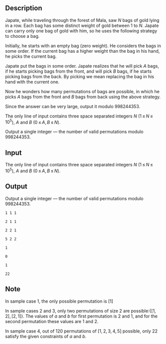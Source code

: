 ## Description

<div><p>Japate, while traveling through the forest of Mala, saw <span class="tex-span"><i>N</i></span> bags of gold lying in a row. Each bag has some <span class="tex-font-style-bf">distinct</span> weight of gold between <span class="tex-span">1</span> to <span class="tex-span"><i>N</i></span>. Japate can carry only one bag of gold with him, so he uses the following strategy to choose a bag.</p><p>Initially, he starts with an empty bag (zero weight). He considers the bags in some order. If the current bag has a higher weight than the bag in his hand, he picks the current bag.</p><p>Japate put the bags in some order. Japate realizes that he will pick <span class="tex-span"><i>A</i></span> bags, if he starts picking bags from the front, and will pick <span class="tex-span"><i>B</i></span> bags, if he starts picking bags from the back. By picking we mean replacing the bag in his hand with the current one.</p><p>Now he wonders how many permutations of bags are possible, in which he picks <span class="tex-span"><i>A</i></span> bags from the front and <span class="tex-span"><i>B</i></span> bags from back using the above strategy.</p><p>Since the answer can be very large, output it modulo <span class="tex-span">998244353</span>.</p></div><div class="input-specification"><p>The only line of input contains three space separated integers <span class="tex-span"><i>N</i></span> (<span class="tex-span">1 ≤ <i>N</i> ≤ 10<sup class="upper-index">5</sup></span>), <span class="tex-span"><i>A</i></span> and <span class="tex-span"><i>B</i></span> (<span class="tex-span">0 ≤ <i>A</i>, <i>B</i> ≤ <i>N</i></span>).</p></div><div class="output-specification"><p>Output a single integer — the number of valid permutations modulo <span class="tex-span">998244353</span>.</p></div>

## Input

<p>The only line of input contains three space separated integers <span class="tex-span"><i>N</i></span> (<span class="tex-span">1 ≤ <i>N</i> ≤ 10<sup class="upper-index">5</sup></span>), <span class="tex-span"><i>A</i></span> and <span class="tex-span"><i>B</i></span> (<span class="tex-span">0 ≤ <i>A</i>, <i>B</i> ≤ <i>N</i></span>).</p>

## Output

<p>Output a single integer — the number of valid permutations modulo <span class="tex-span">998244353</span>.</p>





```input1
1 1 1

```




```input2
2 1 1

```




```input3
2 2 1

```




```input4
5 2 2

```




```output1
1
```




```output2
0
```




```output3
1
```




```output4
22
```



## Note

<p>In sample case <span class="tex-span">1</span>, the only possible permutation is <span class="tex-span">[1]</span></p><p>In sample cases <span class="tex-span">2</span> and <span class="tex-span">3</span>, only two permutations of size <span class="tex-span">2</span> are possible:<span class="tex-span">{[1, 2], [2, 1]}</span>. The values of <span class="tex-span"><i>a</i></span> and <span class="tex-span"><i>b</i></span> for first permutation is <span class="tex-span">2</span> and <span class="tex-span">1</span>, and for the second permutation these values are <span class="tex-span">1</span> and <span class="tex-span">2</span>. </p><p>In sample case <span class="tex-span">4</span>, out of 120 permutations of <span class="tex-span">[1, 2, 3, 4, 5]</span> possible, only 22 satisfy the given constraints of <span class="tex-span"><i>a</i></span> and <span class="tex-span"><i>b</i></span>.</p>
